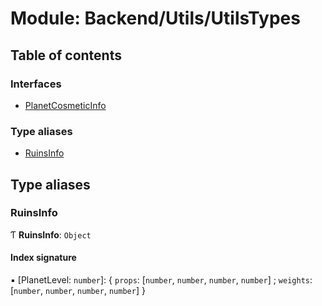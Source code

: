 # Module: Backend/Utils/UtilsTypes

## Table of contents

### Interfaces

- [PlanetCosmeticInfo](../interfaces/Backend_Utils_UtilsTypes.PlanetCosmeticInfo.md)

### Type aliases

- [RuinsInfo](Backend_Utils_UtilsTypes.md#ruinsinfo)

## Type aliases

### RuinsInfo

Ƭ **RuinsInfo**: `Object`

#### Index signature

▪ [PlanetLevel: `number`]: { `props`: [`number`, `number`, `number`, `number`] ; `weights`: [`number`, `number`, `number`, `number`] }
